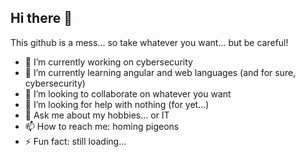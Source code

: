 ## Hi there 👋

This github is a mess... so take whatever you want... but be careful! 

- 🔭 I’m currently working on cybersecurity
- 🌱 I’m currently learning angular and web languages (and for sure, cybersecurity)
- 👯 I’m looking to collaborate on whatever you want
- 🤔 I’m looking for help with nothing (for yet...)
- 💬 Ask me about my hobbies... or IT
- 📫 How to reach me: homing pigeons
- ⚡ Fun fact: still loading...

<!--
**polo74/polo74** is a ✨ _special_ ✨ repository because its `README.md` (this file) appears on your GitHub profile.

Here are some ideas to get you started:

- 🔭 I’m currently working on ...
- 🌱 I’m currently learning ...
- 👯 I’m looking to collaborate on ...
- 🤔 I’m looking for help with ...
- 💬 Ask me about ...
- 📫 How to reach me: ...
- 😄 Pronouns: ...
- ⚡ Fun fact: ...
-->
